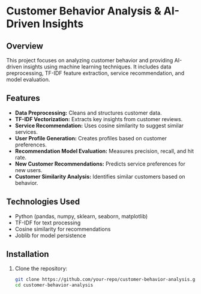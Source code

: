 # Customer Behavior Analysis & AI-Driven Insights

## Overview
This project focuses on analyzing customer behavior and providing AI-driven insights using machine learning techniques. It includes data preprocessing, TF-IDF feature extraction, service recommendation, and model evaluation.

## Features
- **Data Preprocessing:** Cleans and structures customer data.
- **TF-IDF Vectorization:** Extracts key insights from customer reviews.
- **Service Recommendation:** Uses cosine similarity to suggest similar services.
- **User Profile Generation:** Creates profiles based on customer preferences.
- **Recommendation Model Evaluation:** Measures precision, recall, and hit rate.
- **New Customer Recommendations:** Predicts service preferences for new users.
- **Customer Similarity Analysis:** Identifies similar customers based on behavior.

## Technologies Used
- Python (pandas, numpy, sklearn, seaborn, matplotlib)
- TF-IDF for text processing
- Cosine similarity for recommendations
- Joblib for model persistence

## Installation
1. Clone the repository:
   ```sh
   git clone https://github.com/your-repo/customer-behavior-analysis.git
   cd customer-behavior-analysis
